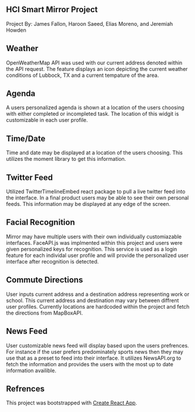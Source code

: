 
## HCI Smart Mirror Project

Project By: James Fallon, Haroon Saeed, Elias Moreno, and Jeremiah Howden

## Weather
OpenWeatherMap API was used with our current address denoted within the API request. The feature displays an icon depicting the current weather conditions of Lubbock, TX and a current tempature of the area.

## Agenda
A users personalized agenda is shown at a location of the users choosing with either completed or incompleted task. The location of this widgit is customizable in each user profile.

## Time/Date
Time and date may be displayed at a location of the users choosing. This utilizes the moment library to get this information.

## Twitter Feed
Utilized TwitterTimelineEmbed react package to pull a live twitter feed into the interface. In a 
final product users may be able to see their own personal feeds. This information may be displayed at any edge of the screen.

## Facial Recognition
Mirror may have multiple users with their own individually customiazable interfaces. FaceAPI.js was implmented within this project and users were given personalized keys for recognition. This service is 
used as a login feature for each individal user profile and will provide the personalized user interface after recognition is detected.

## Commute Directions
User inputs current address and a destination address representing work or school. This current address and destination may vary between diffrent user profiles. Currently locations are hardcoded within the project and fetch the directions from MapBoxAPI.

## News Feed
User customizable news feed will display based upon the users prefrences. For instance if the user
prefers predominately sports news then they may use that as a preset to feed into their interface.
It utilizes NewsAPI.org to fetch the information and provides the users with the most up to date 
information availible.

## Refrences
This project was bootstrapped with [Create React App](https://github.com/facebook/create-react-app).





